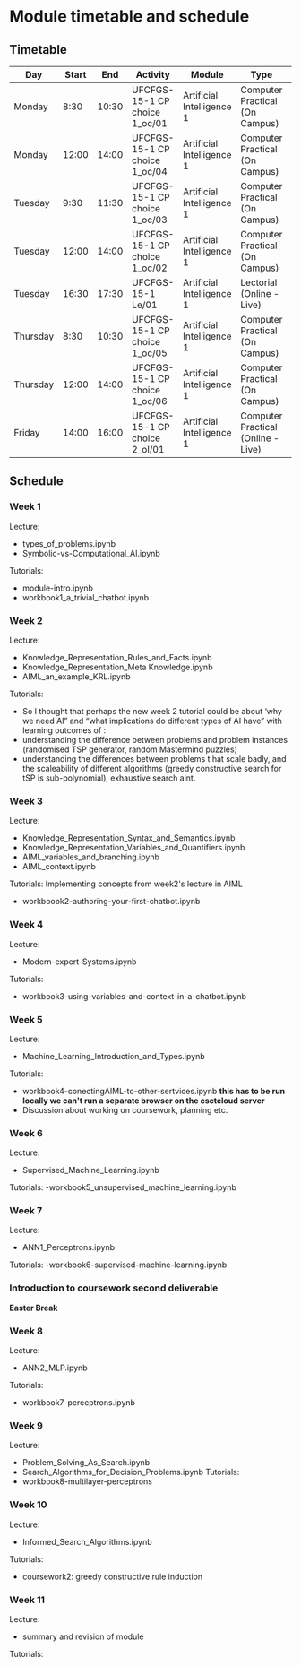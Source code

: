 # Module timetable and schedule


## Timetable
|Day |Start|End|Activity|Module|Type|Room|Staff|Title
|----|-----|---|--------|------|----|----|-----|-----
Monday| 8:30|10:30|UFCFGS-15-1 CP choice 1_oc/01|Artificial Intelligence 1|Computer Practical (On Campus)|3Q44 FR (H)|Smith, Jim| 
Monday|12:00|14:00|UFCFGS-15-1 CP choice 1_oc/04|Artificial Intelligence 1|Computer Practical (On Campus)|3Q44 FR (H)|Smith, Jim| 
Tuesday|9:30|11:30|UFCFGS-15-1 CP choice 1_oc/03|Artificial Intelligence 1|Computer Practical (On Campus)|3Q44 FR (H)|Smith, Jim| 
Tuesday|12:00|14:00|UFCFGS-15-1 CP choice 1_oc/02|Artificial Intelligence 1|Computer Practical (On Campus)|3Q80 FR (H)|Smith, Jim| 
Tuesday|16:30|17:30|UFCFGS-15-1 Le/01|Artificial Intelligence 1|Lectorial (Online - Live)| |Smith, Jim| 
Thursday|8:30|10:30|UFCFGS-15-1 CP choice 1_oc/05|Artificial Intelligence 1|Computer Practical (On Campus)|3Q44 FR (H)|Simons, Chris| 
Thursday|12:00|14:00|UFCFGS-15-1 CP choice 1_oc/06|Artificial Intelligence 1|Computer Practical (On Campus)|3Q44 FR (H)|Duran, Nathan| 
Friday|14:00|16:00|UFCFGS-15-1 CP choice 2_ol/01|Artificial Intelligence 1|Computer Practical (Online - Live)| |Duran, Nathan| 

## Schedule
### Week 1
Lecture:
- types_of_problems.ipynb
- Symbolic-vs-Computational_AI.ipynb

Tutorials:
- module-intro.ipynb
- workbook1_a_trivial_chatbot.ipynb

### Week 2
Lecture:
- Knowledge_Representation_Rules_and_Facts.ipynb
- Knowledge_Representation_Meta Knowledge.ipynb
- AIML_an_example_KRL.ipynb

Tutorials:
- So I thought that perhaps  the new week 2 tutorial could be about ‘why we need AI”  and “what implications do different types of AI have” with  learning outcomes of :
- understanding the difference between  problems and problem instances (randomised TSP generator, random Mastermind puzzles)
- understanding the differences between problems t hat scale badly, and the scaleability of different algorithms (greedy constructive search for tSP is sub-polynomial), exhaustive search aint.

### Week 3
Lecture:
- Knowledge_Representation_Syntax_and_Semantics.ipynb
- Knowledge_Representation_Variables_and_Quantifiers.ipynb
- AIML_variables_and_branching.ipynb
- AIML_context.ipynb

Tutorials: Implementing concepts from week2's lecture in AIML
- workboook2-authoring-your-first-chatbot.ipynb

### Week 4
Lecture:
- Modern-expert-Systems.ipynb

Tutorials:
- workbook3-using-variables-and-context-in-a-chatbot.ipynb

### Week 5
Lecture:
-  Machine_Learning_Introduction_and_Types.ipynb

Tutorials:
- workbook4-conectingAIML-to-other-sertvices.ipynb
**this has to be run locally   we can't run a separate browser on the csctcloud server**
- Discussion about working on coursework, planning etc.

### Week 6
Lecture:
- Supervised_Machine_Learning.ipynb

Tutorials:
-workbook5_unsupervised_machine_learning.ipynb


### Week 7
Lecture:
-  ANN1_Perceptrons.ipynb

Tutorials:
-workbook6-supervised-machine-learning.ipynb
### Introduction to coursework second deliverable


**Easter Break**

### Week 8
Lecture:
- ANN2_MLP.ipynb

Tutorials:
- workbook7-perecptrons.ipynb


### Week 9 
Lecture:
- Problem_Solving_As_Search.ipynb
- Search_Algorithms_for_Decision_Problems.ipynb
Tutorials:
- workbook8-multilayer-perceptrons


### Week 10
Lecture:
- Informed_Search_Algorithms.ipynb

Tutorials:
- coursework2: greedy constructive rule induction


### Week 11
Lecture:
- summary and revision of module

Tutorials:




